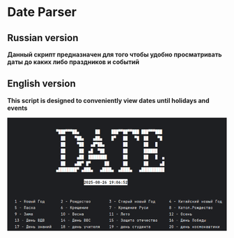 # Date Parser
## Russian version
**Данный скрипт предназначен для того чтобы удобно просматривать даты до каких либо праздников и событий**


## English version
**This script is designed to conveniently view dates until holidays and events**

![logo](images\date.png)